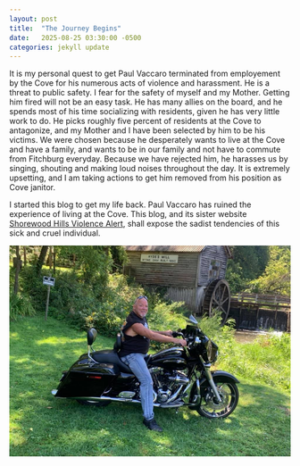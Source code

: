 ```yaml
---
layout: post
title:  "The Journey Begins"
date:   2025-08-25 03:30:00 -0500
categories: jekyll update
---
```

It is my personal quest to get Paul Vaccaro terminated from employement by the Cove for his numerous acts of violence and harassment. He is a threat to public safety. I fear for the safety of myself and my Mother. Getting him fired will not be an easy task. He has many allies on the board, and he spends most of his time socializing with residents, given he has very little work to do. He picks roughly five percent of residents at the Cove to antagonize, and my Mother and I have been selected by him to be his victims. We were chosen because he desperately wants to live at the Cove and have a family, and wants to be in our family and not have to commute from Fitchburg everyday. Because we have rejected him, he harasses us by singing, shouting and making loud noises throughout the day. It is extremely upsetting, and I am taking actions to get him removed from his position as Cove janitor.

I started this blog to get my life back. Paul Vaccaro has ruined the experience of living at the Cove. This blog, and its sister website [Shorewood Hills Violence Alert](http://shorewoodhillsviolencealert.github.io), shall expose the sadist tendencies of this sick and cruel individual.

![Paul Vaccaro: Biker Thug](/images/paul_bike1.jpg)